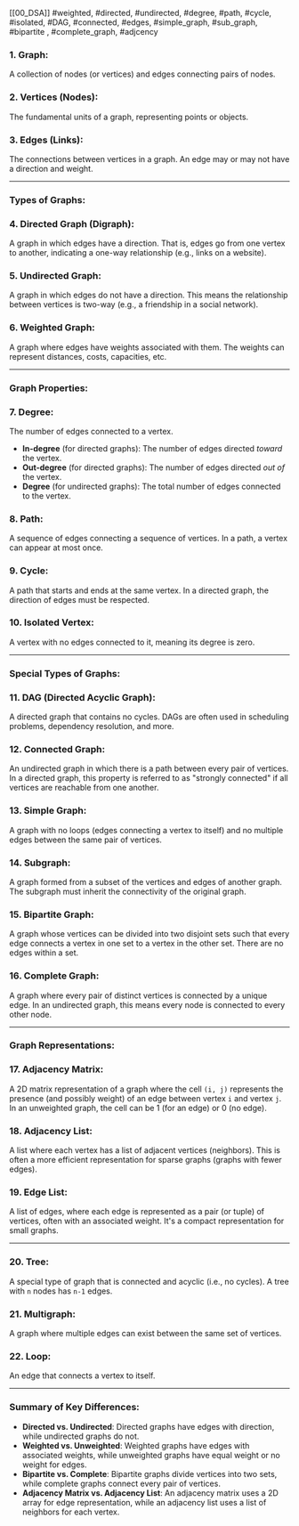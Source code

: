 [[00_DSA]]
#weighted, #directed, #undirected, #degree, #path, #cycle, #isolated, #DAG, #connected, #edges, #simple_graph, #sub_graph, #bipartite , #complete_graph, #adjcency 

### 1. **Graph**:

A collection of nodes (or vertices) and edges connecting pairs of nodes.

### 2. **Vertices (Nodes)**:

The fundamental units of a graph, representing points or objects.

### 3. **Edges (Links)**:

The connections between vertices in a graph. An edge may or may not have a direction and weight.

---

### **Types of Graphs:**

### 4. **Directed Graph (Digraph)**:

A graph in which edges have a direction. That is, edges go from one vertex to another, indicating a one-way relationship (e.g., links on a website).

### 5. **Undirected Graph**:

A graph in which edges do not have a direction. This means the relationship between vertices is two-way (e.g., a friendship in a social network).

### 6. **Weighted Graph**:

A graph where edges have weights associated with them. The weights can represent distances, costs, capacities, etc.

---

### **Graph Properties:**

### 7. **Degree**:

The number of edges connected to a vertex.

- **In-degree** (for directed graphs): The number of edges directed _toward_ the vertex.
- **Out-degree** (for directed graphs): The number of edges directed _out of_ the vertex.
- **Degree** (for undirected graphs): The total number of edges connected to the vertex.

### 8. **Path**:

A sequence of edges connecting a sequence of vertices. In a path, a vertex can appear at most once.

### 9. **Cycle**:

A path that starts and ends at the same vertex. In a directed graph, the direction of edges must be respected.

### 10. **Isolated Vertex**:

A vertex with no edges connected to it, meaning its degree is zero.

---

### **Special Types of Graphs:**

### 11. **DAG (Directed Acyclic Graph)**:

A directed graph that contains no cycles. DAGs are often used in scheduling problems, dependency resolution, and more.

### 12. **Connected Graph**:

An undirected graph in which there is a path between every pair of vertices. In a directed graph, this property is referred to as "strongly connected" if all vertices are reachable from one another.

### 13. **Simple Graph**:

A graph with no loops (edges connecting a vertex to itself) and no multiple edges between the same pair of vertices.

### 14. **Subgraph**:

A graph formed from a subset of the vertices and edges of another graph. The subgraph must inherit the connectivity of the original graph.

### 15. **Bipartite Graph**:

A graph whose vertices can be divided into two disjoint sets such that every edge connects a vertex in one set to a vertex in the other set. There are no edges within a set.

### 16. **Complete Graph**:

A graph where every pair of distinct vertices is connected by a unique edge. In an undirected graph, this means every node is connected to every other node.

---

### **Graph Representations:**

### 17. **Adjacency Matrix**:

A 2D matrix representation of a graph where the cell `(i, j)` represents the presence (and possibly weight) of an edge between vertex `i` and vertex `j`. In an unweighted graph, the cell can be 1 (for an edge) or 0 (no edge).

### 18. **Adjacency List**:

A list where each vertex has a list of adjacent vertices (neighbors). This is often a more efficient representation for sparse graphs (graphs with fewer edges).

### 19. **Edge List**:

A list of edges, where each edge is represented as a pair (or tuple) of vertices, often with an associated weight. It's a compact representation for small graphs.

---

### 20. **Tree**:

A special type of graph that is connected and acyclic (i.e., no cycles). A tree with `n` nodes has `n-1` edges.

### 21. **Multigraph**:

A graph where multiple edges can exist between the same set of vertices.

### 22. **Loop**:

An edge that connects a vertex to itself.

---

### Summary of Key Differences:

- **Directed vs. Undirected**: Directed graphs have edges with direction, while undirected graphs do not.
- **Weighted vs. Unweighted**: Weighted graphs have edges with associated weights, while unweighted graphs have equal weight or no weight for edges.
- **Bipartite vs. Complete**: Bipartite graphs divide vertices into two sets, while complete graphs connect every pair of vertices.
- **Adjacency Matrix vs. Adjacency List**: An adjacency matrix uses a 2D array for edge representation, while an adjacency list uses a list of neighbors for each vertex.
